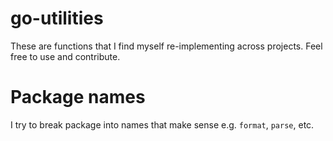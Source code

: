 # go-utilities
These are functions that I find myself re-implementing across projects. Feel free to use and contribute. 

# Package names 
I try to break package into names that make sense e.g. `format`, `parse`, etc. 
